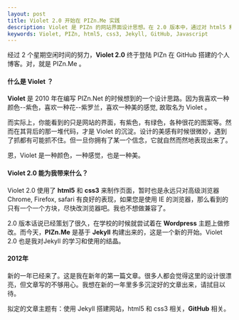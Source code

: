 ```yaml
---
layout: post
title: Violet 2.0 开始在 PIZn.Me 实践
description: Violet 是 PIZn 的网站界面设计思想。在 2.0 版本中，通过对 html5 和 css3 的实践，来实现需要图片完成的界面。
keywords: Violet, PIZn, html5, css3, Jekyll, GitHub, Javascript
---
```

经过 2 个星期空闲时间的努力，<strong>Violet 2.0</strong> 终于登陆 PIZn 在 GitHub 搭建的个人博客。对，就是 PIZn.Me 。

#### 什么是 Violet ？

<strong>Violet</strong> 是 2010 年在编写 PIZn.Net 的时候想到的一个设计思路。因为我喜欢一种颜色--紫色，喜欢一种花--紫罗兰，喜欢一种美的感觉, 故取名为 Violet 。

而实际上，你能看到的只是网站的界面，有紫色，有绿色，各种很花的图案等。然而在其背后的那一堆代码，才是 Violet 的沉淀。设计的美感有时候很微妙，遇到了抓都有可能抓不住。但一旦你拥有了某一个信念，它就自然而然地表现出来了。

恩，Violet 是一种颜色，一种感觉，也是一种美。

#### Violet 2.0 能为我带来什么？

Violet 2.0 使用了 <strong>html5</strong> 和 <strong>css3</strong> 来制作页面，暂时也是永远只对高级浏览器 Chrome, Firefox, safari 有良好的表现，如果您是使用 IE 的浏览器，那么看到的只有一个一个方块，尽快改浏览器吧。我也不想做兼容了。

2.0 版本话说已经策划了很久，在学校的时候就尝试着在 <strong>Wordpress</strong> 主题上做修改。而今天，<strong>PIZn.Me</strong> 是基于 <strong>Jekyll</strong> 构建出来的，这是一个新的开始。Violet 2.0 也是我对Jekyll 的学习和使用的结晶。

#### 2012年

新的一年已经来了。这是我在新年的第一篇文章。很多人都会觉得这里的设计很漂亮，但文章写的不够用心。我想在新的一年里多多沉淀好的文章出来，请拭目以待。

拟定的文章主题有：使用 Jekyll 搭建网站，html5 和 css3 相关，<strong>GitHub</strong> 相关。
